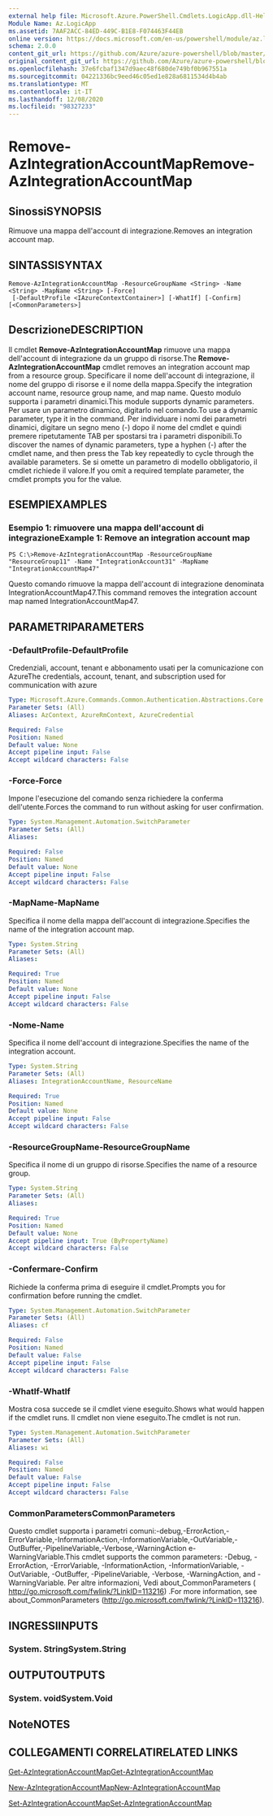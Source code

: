 ```yaml
---
external help file: Microsoft.Azure.PowerShell.Cmdlets.LogicApp.dll-Help.xml
Module Name: Az.LogicApp
ms.assetid: 7AAF2ACC-84ED-449C-B1E8-F074463F44EB
online version: https://docs.microsoft.com/en-us/powershell/module/az.logicapp/remove-azintegrationaccountmap
schema: 2.0.0
content_git_url: https://github.com/Azure/azure-powershell/blob/master/src/LogicApp/LogicApp/help/Remove-AzIntegrationAccountMap.md
original_content_git_url: https://github.com/Azure/azure-powershell/blob/master/src/LogicApp/LogicApp/help/Remove-AzIntegrationAccountMap.md
ms.openlocfilehash: 37e6fcbaf1347d9aec48f680de749bf0b967551a
ms.sourcegitcommit: 04221336bc9eed46c05ed1e828a6811534d4b4ab
ms.translationtype: MT
ms.contentlocale: it-IT
ms.lasthandoff: 12/08/2020
ms.locfileid: "98327233"
---
```

# <span data-ttu-id="3a2a4-101">Remove-AzIntegrationAccountMap</span><span class="sxs-lookup"><span data-stu-id="3a2a4-101">Remove-AzIntegrationAccountMap</span></span>

## <span data-ttu-id="3a2a4-102">Sinossi</span><span class="sxs-lookup"><span data-stu-id="3a2a4-102">SYNOPSIS</span></span>
<span data-ttu-id="3a2a4-103">Rimuove una mappa dell'account di integrazione.</span><span class="sxs-lookup"><span data-stu-id="3a2a4-103">Removes an integration account map.</span></span>

## <span data-ttu-id="3a2a4-104">SINTASSI</span><span class="sxs-lookup"><span data-stu-id="3a2a4-104">SYNTAX</span></span>

```
Remove-AzIntegrationAccountMap -ResourceGroupName <String> -Name <String> -MapName <String> [-Force]
 [-DefaultProfile <IAzureContextContainer>] [-WhatIf] [-Confirm] [<CommonParameters>]
```

## <span data-ttu-id="3a2a4-105">Descrizione</span><span class="sxs-lookup"><span data-stu-id="3a2a4-105">DESCRIPTION</span></span>
<span data-ttu-id="3a2a4-106">Il cmdlet **Remove-AzIntegrationAccountMap** rimuove una mappa dell'account di integrazione da un gruppo di risorse.</span><span class="sxs-lookup"><span data-stu-id="3a2a4-106">The **Remove-AzIntegrationAccountMap** cmdlet removes an integration account map from a resource group.</span></span>
<span data-ttu-id="3a2a4-107">Specificare il nome dell'account di integrazione, il nome del gruppo di risorse e il nome della mappa.</span><span class="sxs-lookup"><span data-stu-id="3a2a4-107">Specify the integration account name, resource group name, and map name.</span></span>
<span data-ttu-id="3a2a4-108">Questo modulo supporta i parametri dinamici.</span><span class="sxs-lookup"><span data-stu-id="3a2a4-108">This module supports dynamic parameters.</span></span>
<span data-ttu-id="3a2a4-109">Per usare un parametro dinamico, digitarlo nel comando.</span><span class="sxs-lookup"><span data-stu-id="3a2a4-109">To use a dynamic parameter, type it in the command.</span></span>
<span data-ttu-id="3a2a4-110">Per individuare i nomi dei parametri dinamici, digitare un segno meno (-) dopo il nome del cmdlet e quindi premere ripetutamente TAB per spostarsi tra i parametri disponibili.</span><span class="sxs-lookup"><span data-stu-id="3a2a4-110">To discover the names of dynamic parameters, type a hyphen (-) after the cmdlet name, and then press the Tab key repeatedly to cycle through the available parameters.</span></span>
<span data-ttu-id="3a2a4-111">Se si omette un parametro di modello obbligatorio, il cmdlet richiede il valore.</span><span class="sxs-lookup"><span data-stu-id="3a2a4-111">If you omit a required template parameter, the cmdlet prompts you for the value.</span></span>

## <span data-ttu-id="3a2a4-112">ESEMPI</span><span class="sxs-lookup"><span data-stu-id="3a2a4-112">EXAMPLES</span></span>

### <span data-ttu-id="3a2a4-113">Esempio 1: rimuovere una mappa dell'account di integrazione</span><span class="sxs-lookup"><span data-stu-id="3a2a4-113">Example 1: Remove an integration account map</span></span>
```
PS C:\>Remove-AzIntegrationAccountMap -ResourceGroupName "ResourceGroup11" -Name "IntegrationAccount31" -MapName "IntegrationAccountMap47"
```

<span data-ttu-id="3a2a4-114">Questo comando rimuove la mappa dell'account di integrazione denominata IntegrationAccountMap47.</span><span class="sxs-lookup"><span data-stu-id="3a2a4-114">This command removes the integration account map named IntegrationAccountMap47.</span></span>

## <span data-ttu-id="3a2a4-115">PARAMETRI</span><span class="sxs-lookup"><span data-stu-id="3a2a4-115">PARAMETERS</span></span>

### <span data-ttu-id="3a2a4-116">-DefaultProfile</span><span class="sxs-lookup"><span data-stu-id="3a2a4-116">-DefaultProfile</span></span>
<span data-ttu-id="3a2a4-117">Credenziali, account, tenant e abbonamento usati per la comunicazione con Azure</span><span class="sxs-lookup"><span data-stu-id="3a2a4-117">The credentials, account, tenant, and subscription used for communication with azure</span></span>

```yaml
Type: Microsoft.Azure.Commands.Common.Authentication.Abstractions.Core.IAzureContextContainer
Parameter Sets: (All)
Aliases: AzContext, AzureRmContext, AzureCredential

Required: False
Position: Named
Default value: None
Accept pipeline input: False
Accept wildcard characters: False
```

### <span data-ttu-id="3a2a4-118">-Force</span><span class="sxs-lookup"><span data-stu-id="3a2a4-118">-Force</span></span>
<span data-ttu-id="3a2a4-119">Impone l'esecuzione del comando senza richiedere la conferma dell'utente.</span><span class="sxs-lookup"><span data-stu-id="3a2a4-119">Forces the command to run without asking for user confirmation.</span></span>

```yaml
Type: System.Management.Automation.SwitchParameter
Parameter Sets: (All)
Aliases:

Required: False
Position: Named
Default value: None
Accept pipeline input: False
Accept wildcard characters: False
```

### <span data-ttu-id="3a2a4-120">-MapName</span><span class="sxs-lookup"><span data-stu-id="3a2a4-120">-MapName</span></span>
<span data-ttu-id="3a2a4-121">Specifica il nome della mappa dell'account di integrazione.</span><span class="sxs-lookup"><span data-stu-id="3a2a4-121">Specifies the name of the integration account map.</span></span>

```yaml
Type: System.String
Parameter Sets: (All)
Aliases:

Required: True
Position: Named
Default value: None
Accept pipeline input: False
Accept wildcard characters: False
```

### <span data-ttu-id="3a2a4-122">-Nome</span><span class="sxs-lookup"><span data-stu-id="3a2a4-122">-Name</span></span>
<span data-ttu-id="3a2a4-123">Specifica il nome dell'account di integrazione.</span><span class="sxs-lookup"><span data-stu-id="3a2a4-123">Specifies the name of the integration account.</span></span>

```yaml
Type: System.String
Parameter Sets: (All)
Aliases: IntegrationAccountName, ResourceName

Required: True
Position: Named
Default value: None
Accept pipeline input: False
Accept wildcard characters: False
```

### <span data-ttu-id="3a2a4-124">-ResourceGroupName</span><span class="sxs-lookup"><span data-stu-id="3a2a4-124">-ResourceGroupName</span></span>
<span data-ttu-id="3a2a4-125">Specifica il nome di un gruppo di risorse.</span><span class="sxs-lookup"><span data-stu-id="3a2a4-125">Specifies the name of a resource group.</span></span>

```yaml
Type: System.String
Parameter Sets: (All)
Aliases:

Required: True
Position: Named
Default value: None
Accept pipeline input: True (ByPropertyName)
Accept wildcard characters: False
```

### <span data-ttu-id="3a2a4-126">-Confermare</span><span class="sxs-lookup"><span data-stu-id="3a2a4-126">-Confirm</span></span>
<span data-ttu-id="3a2a4-127">Richiede la conferma prima di eseguire il cmdlet.</span><span class="sxs-lookup"><span data-stu-id="3a2a4-127">Prompts you for confirmation before running the cmdlet.</span></span>

```yaml
Type: System.Management.Automation.SwitchParameter
Parameter Sets: (All)
Aliases: cf

Required: False
Position: Named
Default value: False
Accept pipeline input: False
Accept wildcard characters: False
```

### <span data-ttu-id="3a2a4-128">-WhatIf</span><span class="sxs-lookup"><span data-stu-id="3a2a4-128">-WhatIf</span></span>
<span data-ttu-id="3a2a4-129">Mostra cosa succede se il cmdlet viene eseguito.</span><span class="sxs-lookup"><span data-stu-id="3a2a4-129">Shows what would happen if the cmdlet runs.</span></span>
<span data-ttu-id="3a2a4-130">Il cmdlet non viene eseguito.</span><span class="sxs-lookup"><span data-stu-id="3a2a4-130">The cmdlet is not run.</span></span>

```yaml
Type: System.Management.Automation.SwitchParameter
Parameter Sets: (All)
Aliases: wi

Required: False
Position: Named
Default value: False
Accept pipeline input: False
Accept wildcard characters: False
```

### <span data-ttu-id="3a2a4-131">CommonParameters</span><span class="sxs-lookup"><span data-stu-id="3a2a4-131">CommonParameters</span></span>
<span data-ttu-id="3a2a4-132">Questo cmdlet supporta i parametri comuni:-debug,-ErrorAction,-ErrorVariable,-InformationAction,-InformationVariable,-OutVariable,-OutBuffer,-PipelineVariable,-Verbose,-WarningAction e-WarningVariable.</span><span class="sxs-lookup"><span data-stu-id="3a2a4-132">This cmdlet supports the common parameters: -Debug, -ErrorAction, -ErrorVariable, -InformationAction, -InformationVariable, -OutVariable, -OutBuffer, -PipelineVariable, -Verbose, -WarningAction, and -WarningVariable.</span></span> <span data-ttu-id="3a2a4-133">Per altre informazioni, Vedi about_CommonParameters ( http://go.microsoft.com/fwlink/?LinkID=113216) .</span><span class="sxs-lookup"><span data-stu-id="3a2a4-133">For more information, see about_CommonParameters (http://go.microsoft.com/fwlink/?LinkID=113216).</span></span>

## <span data-ttu-id="3a2a4-134">INGRESSI</span><span class="sxs-lookup"><span data-stu-id="3a2a4-134">INPUTS</span></span>

### <span data-ttu-id="3a2a4-135">System. String</span><span class="sxs-lookup"><span data-stu-id="3a2a4-135">System.String</span></span>

## <span data-ttu-id="3a2a4-136">OUTPUT</span><span class="sxs-lookup"><span data-stu-id="3a2a4-136">OUTPUTS</span></span>

### <span data-ttu-id="3a2a4-137">System. void</span><span class="sxs-lookup"><span data-stu-id="3a2a4-137">System.Void</span></span>

## <span data-ttu-id="3a2a4-138">Note</span><span class="sxs-lookup"><span data-stu-id="3a2a4-138">NOTES</span></span>

## <span data-ttu-id="3a2a4-139">COLLEGAMENTI CORRELATI</span><span class="sxs-lookup"><span data-stu-id="3a2a4-139">RELATED LINKS</span></span>

[<span data-ttu-id="3a2a4-140">Get-AzIntegrationAccountMap</span><span class="sxs-lookup"><span data-stu-id="3a2a4-140">Get-AzIntegrationAccountMap</span></span>](./Get-AzIntegrationAccountMap.md)

[<span data-ttu-id="3a2a4-141">New-AzIntegrationAccountMap</span><span class="sxs-lookup"><span data-stu-id="3a2a4-141">New-AzIntegrationAccountMap</span></span>](./New-AzIntegrationAccountMap.md)

[<span data-ttu-id="3a2a4-142">Set-AzIntegrationAccountMap</span><span class="sxs-lookup"><span data-stu-id="3a2a4-142">Set-AzIntegrationAccountMap</span></span>](./Set-AzIntegrationAccountMap.md)


